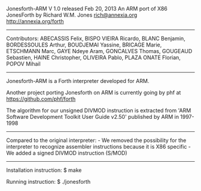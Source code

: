 Jonesforth-ARM V 1.0 released Feb 20, 2013
An ARM port of X86 JonesForth by Richard W.M. Jones <rich@annexia.org>
http://annexia.org/forth

--------------------------------------------------------------------------------

Contributors: ABECASSIS Felix, BISPO VIEIRA Ricardo, BLANC Benjamin,
BORDESSOULES Arthur, BOUDJEMAI Yassine, BRICAGE Marie, ETSCHMANN Marc, GAYE
Ndeye Aram, GONCALVES Thomas, GOUGEAUD Sebastien, HAINE Christopher, OLIVEIRA
Pablo, PLAZA ONATE Florian, POPOV Mihail

--------------------------------------------------------------------------------

Jonesforth-ARM is a Forth interpreter developed for ARM.

Another project porting Jonesforth on ARM is currently going by phf at
https://github.com/phf/forth

The algorithm for our unsigned DIVMOD instruction is extracted from 'ARM
Software Development Toolkit User Guide v2.50' published by ARM in 1997-1998

--------------------------------------------------------------------------------

Compared to the original interpreter:
	- We removed the possibility for the interpreter to recognize assembler
	  instructions because it is X86 specific
	- We added a signed DIVMOD instruction (S/MOD)

--------------------------------------------------------------------------------

Installation instruction:
	$ make

Running instruction:
	$ ./jonesforth